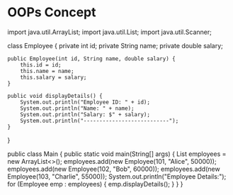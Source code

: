 # OOPs Concept
import java.util.ArrayList;
import java.util.List;
import java.util.Scanner;

class Employee {
    private int id;
    private String name;
    private double salary;

    public Employee(int id, String name, double salary) {
        this.id = id;
        this.name = name;
        this.salary = salary;
    }

    public void displayDetails() {
        System.out.println("Employee ID: " + id);
        System.out.println("Name: " + name);
        System.out.println("Salary: $" + salary);
        System.out.println("---------------------------");
    }
}

public class Main {
    public static void main(String[] args) {
        List<Employee> employees = new ArrayList<>();
        employees.add(new Employee(101, "Alice", 50000));
        employees.add(new Employee(102, "Bob", 60000));
        employees.add(new Employee(103, "Charlie", 55000));
        System.out.println("Employee Details:");
        for (Employee emp : employees) {
            emp.displayDetails();
        }
    }
}
